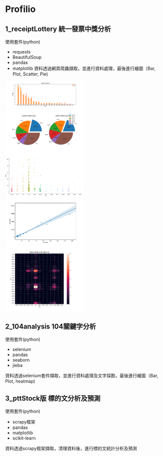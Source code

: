 # Profilio
## 1_receiptLottery 統一發票中獎分析
使用套件(python)
* requests
* BeautifulSoup
* pandas 
* matplotlib
資料透過網頁爬蟲擷取，並進行資料處理，最後進行繪圖（Bar, Plot, Scatter, Pie)  
<img src="https://github.com/Liang60711/Portfolio/blob/master/demo/Figure_1-1.png" width="50%" height="50%" />  

<img src="https://github.com/Liang60711/Portfolio/blob/master/demo/Figure_1-2.png" width="50%" height="50%" />  

<img src="https://github.com/Liang60711/Portfolio/blob/master/demo/Figure_1-3.png" width="50%" height="50%" />  

<img src="https://github.com/Liang60711/Portfolio/blob/master/demo/Figure_1-4.png" width="50%" height="50%" />  

<img src="https://github.com/Liang60711/Portfolio/blob/master/demo/Figure_1-5.png" width="50%" height="50%" />  




## 2_104analysis 104關鍵字分析
使用套件(python)
* selenium
* pandas 
* seaborn  
* jieba  

資料透過selenium套件擷取，並進行資料處理及文字探勘，最後進行繪圖（Bar, Plot, heatmap)

## 3_pttStock版 標的文分析及預測
使用套件(python)
* scrapy框架
* pandas 
* matplotlib  
* scikit-learn  

資料透過scrapy框架擷取，清理資料後，進行標的文統計分析及預測
